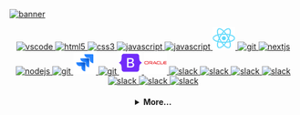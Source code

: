 


[![banner](https://i.ibb.co/RynQfgz/ts-logo.jpg)](https://github.com/thiagosullivan)

  <p align="center">
   <a href="https://code.visualstudio.com/">
      <img src="https://cdn.jsdelivr.net/gh/devicons/devicon/icons/vscode/vscode-original.svg" alt="vscode" width="40" height="40"/>
   </a>
   <a href="https://developer.mozilla.org/pt-BR/docs/Web/HTML">
      <img src="https://cdn.jsdelivr.net/gh/devicons/devicon/icons/html5/html5-plain.svg" alt="html5" width="40" height="40"/>
   </a>
   <a href="https://developer.mozilla.org/pt-BR/docs/Web/CSS">
      <img src="https://cdn.jsdelivr.net/gh/devicons/devicon/icons/css3/css3-plain.svg" alt="css3" width="40" height="40"/>
   </a>
   <a href="https://developer.mozilla.org/en-US/docs/Web/JavaScript">
      <img src="https://cdn.jsdelivr.net/gh/devicons/devicon/icons/javascript/javascript-original.svg" alt="javascript" width="40" height="40"/>
   </a>
   <a href="https://www.typescriptlang.org/">
      <img src="https://upload.wikimedia.org/wikipedia/commons/thumb/4/4c/Typescript_logo_2020.svg/2048px-Typescript_logo_2020.svg.png" alt="javascript" width="40" height="40"/>
   </a>
   <a href="https://reactjs.org/">
      <img src="https://raw.githubusercontent.com/devicons/devicon/2ae2a900d2f041da66e950e4d48052658d850630/icons/react/react-original.svg" alt="git" width="40" height="40"/>
   </a>
   <a href="https://reactnative.dev/">
      <img src="https://cdn.worldvectorlogo.com/logos/react-native-1.svg" alt="git" width="40" height="40"/>
   </a>
   <a href="https://nextjs.org/">
      <img src="https://cdn.jsdelivr.net/gh/devicons/devicon/icons/nextjs/nextjs-line.svg" alt="nextjs" width="40" height="40"/>
   </a>
   <a href="https://nodejs.org">
      <img src="https://cdn.jsdelivr.net/gh/devicons/devicon/icons/nodejs/nodejs-original.svg" alt="nodejs" width="40" height="40"/>
   </a>   
   <a href="https://git-scm.com/">
      <img src="https://cdn.jsdelivr.net/gh/devicons/devicon/icons/git/git-original.svg" alt="git" width="40" height="40"/>
   </a>
   <a href="https://www.atlassian.com/br/software/jira">
      <img src="https://raw.githubusercontent.com/devicons/devicon/2ae2a900d2f041da66e950e4d48052658d850630/icons/jira/jira-original.svg" alt="git" width="40" height="40"/>
   </a>
   <a href="https://bitbucket.org/">
      <img src="https://upload.wikimedia.org/wikipedia/commons/thumb/0/0e/Bitbucket-blue-logomark-only.svg/1200px-Bitbucket-blue-logomark-only.svg.png" alt="git" width="40" height="40"/>
   </a>
   <a href="https://getbootstrap.com/">
      <img src="https://raw.githubusercontent.com/devicons/devicon/2ae2a900d2f041da66e950e4d48052658d850630/icons/bootstrap/bootstrap-plain.svg" alt="git" width="40" height="40"/>
   </a>
   <a href="https://www.oracle.com/br/cx/ecommerce/">
      <img src="https://raw.githubusercontent.com/devicons/devicon/2ae2a900d2f041da66e950e4d48052658d850630/icons/oracle/oracle-original.svg" alt="git" width="40" height="40"/>
   </a>
   <a href="https://www.slack.com">
      <img src="https://cdn.jsdelivr.net/gh/devicons/devicon/icons/slack/slack-original.svg" alt="slack" width="40" height="40"/>
   </a>
    <a href="https://styled-components.com">
      <img src="https://cdn.worldvectorlogo.com/logos/styled-components-1.svg" alt="slack" width="40" height="40"/>
   </a>
    <a href="https://tailwindcss.com/">
      <img src="https://res.cloudinary.com/startup-grind/image/upload/c_fill,w_500,h_500,g_center/c_fill,dpr_2.0,f_auto,g_center,q_auto:good/v1/gcs/platform-data-dsc/events/Tailwind_CSS_Logo.svg_GkNDLAs.png" alt="slack" width="40" height="40"/>
   </a>
    <a href="https://www.mongodb.com/">
      <img src="https://cdn.icon-icons.com/icons2/2415/PNG/512/mongodb_original_logo_icon_146424.png" alt="slack" width="40" height="40"/>
   </a>
    <a href="https://firebase.google.com">
      <img src="https://www.gstatic.com/devrel-devsite/prod/vdd667e8703bf3eb3250e728f4f199ed0baf72dd7a2c58290f8fa685e2652be47/firebase/images/touchicon-180.png" alt="slack" width="40" height="40"/>
   </a>
    <a href="https://www.postgresql.org/">
      <img src="https://upload.wikimedia.org/wikipedia/commons/thumb/2/29/Postgresql_elephant.svg/1985px-Postgresql_elephant.svg.png" alt="slack" width="40" height="40"/>
   </a>
    <a href="https://www.prisma.io/">
      <img src="https://i.pinimg.com/originals/39/b2/e4/39b2e4ad77c23a2c11e5950a7dfa2aec.png" alt="slack" width="40" height="40"/>
   </a>
</p>

<h4 align="center">
<details>
<summary>More...</summary>
  <h1 align="center"><img src="https://media.giphy.com/media/hvRJCLFzcasrR4ia7z/giphy.gif" width="25px">Hi there, I'm Thiago</h1></img>
<br>
<p align="center">
  <a href="https://github.com/thiagosullivan">
    <img
      align="center"
      height="150em"
      src="https://github-readme-stats.vercel.app/api?username=thiagosullivan&show_icons=true&include_all_commits=true&count_private=true&theme=radical"
    />
  </a>
  <a href="https://github.com/thiagosullivan">
    <img
      align="center"
      height="150em"
      src="https://github-readme-stats.vercel.app/api/top-langs/?username=thiagosullivan&show_icons=true&include_all_commits=true&count_private=true&layout=compact&theme=radical"
    />
  </a>
</p>
<br>

<p align="center">
  <a href="https://github.com/thiagosullivan">
    <img
      align="center"
      src="https://github-profile-trophy.vercel.app/?username=thiagosullivan&theme=onedark&no-frame=true&row=1&&margin-w=20&no-bg=true"
    />
  </a>
</a>
</p>
<br>

<h3 align="center">About me:</h3>

<p align="center">
  <img align="right" width="300" src="https://i.pinimg.com/originals/e4/26/70/e426702edf874b181aced1e2fa5c6cde.gif" />

  <p align="justify">Today my focus is develop my skills with ReactJS and NextJS. ⚛️<br/>
  Here in my repository you can find some of my first and last projects (some bad and some good like everybody😂).<br/>
  Enjoy and let's share some experiences! 🚀</p>
</p>
<br>

<h3 align="center">Social:</h3>

<p align="center">
  <a href="https://instagram.com/thiagosullivan/">
    <img
      align="center"
      src="https://img.shields.io/badge/Instagram-1C1C1C?style=for-the-badge&logo=instagram&logoColor=00FFFF"
    />
  </a>
  <a href="https://twitter.com/thiagosullivan_">
    <img
      align="center"
      src="https://img.shields.io/badge/Twitter-1C1C1C?style=for-the-badge&logo=twitter&logoColor=00FFFF"
    />
  </a>
  <a href="https://discordapp.com/users/Sully#6674/">
    <img
      align="center"
      src="https://img.shields.io/badge/Discord-1C1C1C?style=for-the-badge&logo=discord&logoColor=00FFFF">
  </a>
  <a href="https://www.linkedin.com/in/thiagosullivan/">
    <img
         align="center"
         src="https://img.shields.io/badge/LinkedIn-1C1C1C?style=for-the-badge&logo=linkedin&logoColor=00FFFF"
  </a>
<!--   <a href="https://www.youtube.com/channel/link-do-canal">
    <img
      align="center"
      src="https://img.shields.io/badge/YouTube-1C1C1C?style=for-the-badge&logo=youtube&logoColor=00FFFF"
    />
  </a> -->
</p>
<h5 align="center">@thiagosullivan</h5>
</details>
